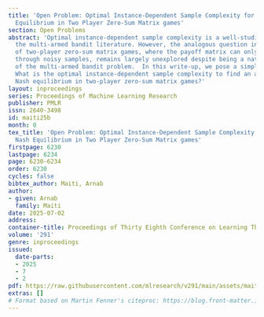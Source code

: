 ```yaml
---
title: 'Open Problem: Optimal Instance-Dependent Sample Complexity for finding Nash
  Equilibrium in Two Player Zero-Sum Matrix games'
section: Open Problems
abstract: 'Optimal instance-dependent sample complexity is a well-studied topic in
  the multi-armed bandit literature. However, the analogous question in the setting
  of two-player zero-sum matrix games, where the payoff matrix can only be accessed
  through noisy samples, remains largely unexplored despite being a natural generalization
  of the multi-armed bandit problem.  In this write-up, we pose a simple open question:
  What is the optimal instance-dependent sample complexity to find an approximate
  Nash equilibrium in two-player zero-sum matrix games?'
layout: inproceedings
series: Proceedings of Machine Learning Research
publisher: PMLR
issn: 2640-3498
id: maiti25b
month: 0
tex_title: 'Open Problem: Optimal Instance-Dependent Sample Complexity for finding
  Nash Equilibrium in Two Player Zero-Sum Matrix games'
firstpage: 6230
lastpage: 6234
page: 6230-6234
order: 6230
cycles: false
bibtex_author: Maiti, Arnab
author:
- given: Arnab
  family: Maiti
date: 2025-07-02
address:
container-title: Proceedings of Thirty Eighth Conference on Learning Theory
volume: '291'
genre: inproceedings
issued:
  date-parts:
  - 2025
  - 7
  - 2
pdf: https://raw.githubusercontent.com/mlresearch/v291/main/assets/maiti25b/maiti25b.pdf
extras: []
# Format based on Martin Fenner's citeproc: https://blog.front-matter.io/posts/citeproc-yaml-for-bibliographies/
---
```

